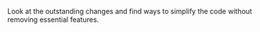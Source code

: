 Look at the outstanding changes and find ways to simplify the code without removing essential features.
